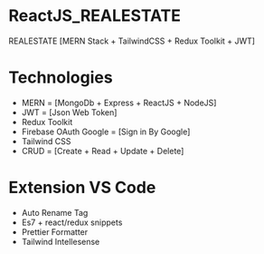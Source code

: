 # ReactJS_REALESTATE
REALESTATE [MERN Stack + TailwindCSS + Redux Toolkit + JWT]
# Technologies
- MERN = [MongoDb + Express + ReactJS + NodeJS]
- JWT = [Json Web Token]
- Redux Toolkit
- Firebase OAuth Google = [Sign in By Google]
- Tailwind CSS
- CRUD = [Create + Read + Update + Delete]
# Extension VS Code
- Auto Rename Tag
- Es7 + react/redux snippets
- Prettier Formatter
- Tailwind Intellesense

